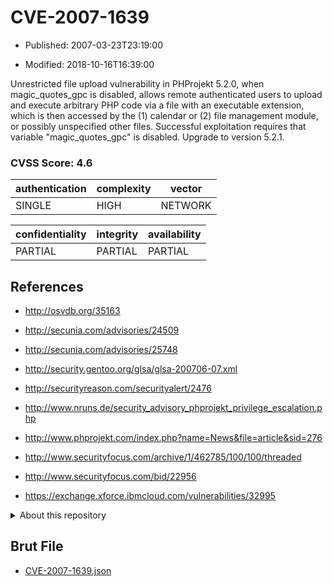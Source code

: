 # CVE-2007-1639

- Published: 2007-03-23T23:19:00

- Modified: 2018-10-16T16:39:00

Unrestricted file upload vulnerability in PHProjekt 5.2.0, when magic_quotes_gpc is disabled, allows remote authenticated users to upload and execute arbitrary PHP code via a file with an executable extension, which is then accessed by the (1) calendar or (2) file management module, or possibly unspecified other files. Successful exploitation requires that variable "magic_quotes_gpc" is disabled. Upgrade to version 5.2.1.

### CVSS Score: **4.6**

| authentication | complexity | vector |
| --- | --- | --- |
| SINGLE | HIGH | NETWORK |

| confidentiality | integrity | availability |
| --- | --- | --- |
| PARTIAL | PARTIAL | PARTIAL |

## References

* http://osvdb.org/35163

* http://secunia.com/advisories/24509

* http://secunia.com/advisories/25748

* http://security.gentoo.org/glsa/glsa-200706-07.xml

* http://securityreason.com/securityalert/2476

* http://www.nruns.de/security_advisory_phprojekt_privilege_escalation.php

* http://www.phprojekt.com/index.php?name=News&file=article&sid=276

* http://www.securityfocus.com/archive/1/462785/100/100/threaded

* http://www.securityfocus.com/bid/22956

* https://exchange.xforce.ibmcloud.com/vulnerabilities/32995

<details>
<summary>About this repository</summary> 

  This repository is part of the project [Live Hack CVE](https://github.com/Live-Hack-CVE). Main website can be found [www.live-hack.org](https://www.live-hack.org) 
  
  Made by [Sn0wAlice](https://github.com/Sn0wAlice) for the people that care about security and need to have a feed of the latest CVEs. Hope you enjoy it, don't forget to star the repo and follow me on [Twitter](https://twitter.com/Sn0wAlice) and [Github](https://github.com/Sn0wAlice). And that is my [personnal website](https://www.alice-snow.me/)

  - [Home Page](https://github.com/Live-Hack-CVE)
  - [Framework](https://github.com/Live-Hack-CVE/cve-framework)
  - [CVE database](https://github.com/Live-Hack-CVE/full_database)
  - [Changelog](https://github.com/Live-Hack-CVE/Changelog)
</details>

## Brut File

* [CVE-2007-1639.json](https://raw.githubusercontent.com/Live-Hack-CVE/full_database/main/cves/2007/CVE-2007-1639.json)


